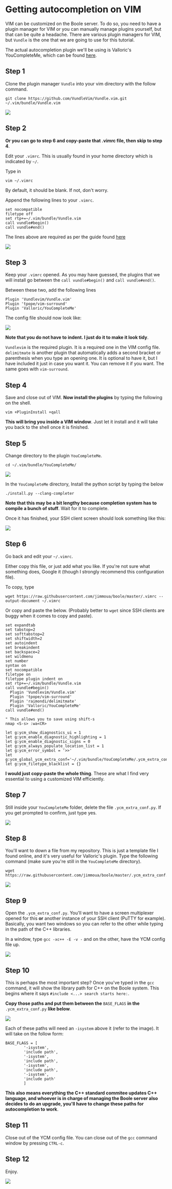 # Getting autocompletion on VIM

VIM can be customized on the Boole server. To do so, you need to have a plugin
manager for VIM or you can manually manage plugins yourself, but that can be
quite a headache. There are various plugin managers for VIM, but `Vundle` is
the one that we are going to use for this tutorial.

The actual autocompletion plugin we'll be using is Valloric's YouCompleteMe,
which can be found [here](https://github.com/ycm-core/YouCompleteMe).

## Step 1

Clone the plugin manager `Vundle` into your vim directory with the follow
command.

```
git clone https://github.com/VundleVim/Vundle.vim.git ~/.vim/bundle/Vundle.vim
```

![](img/01.png)

## Step 2

**Or you can go to step 6 and copy-paste that .vimrc file, then skip to step
4**.


Edit your `.vimrc`. This is usually found in your home directory which is
indicated by `~/`.

Type in
```
vim ~/.vimrc
```

By default, it should be blank. If not, don't worry.

Append the following lines to your `.vimrc`.

```
set nocompatible
filetype off
set rtp+=~/.vim/bundle/Vundle.vim
call vundle#begin()
call vundle#end()
```

The lines above are required as per the guide found [here](https://github.com/VundleVim/Vundle.vim)

![](img/02.png)

## Step 3

Keep your `.vimrc` opened. As you may have guessed, the plugins that we will
install go between the `call vundle#begin()` and `call vundle#end()`.

Between these two, add the following lines

```
Plugin 'Vundlevim/Vundle.vim'
Plugin 'tpope/vim-surround'
Plugin 'Valloric/YouCompleteMe'
```

The config file should now look like:

![](img/03.png)

**Note that you do not have to indent. I just do it to make it look tidy**.

`Vundlevim` is the required plugin. It is a required one in the VIM config
file. `delimitmate` is another plugin that automatically adds a second bracket
or parenthesis when you type an opening one. It is optional to have it, but I
have included it just in case you want it. You can remove it if you want. The
same goes with `vim-surround`.

## Step 4

Save and close out of VIM. **Now install the plugins** by typing the following
on the shell.

```
vim +PluginInstall +qall
```

**This will bring you inside a VIM window**. Just let it install and it will
take you back to the shell once it is finished.

## Step 5

Change directory to the plugin `YouCompleteMe`.

```
cd ~/.vim/bundle/YouCompleteMe/
```

![](img/04.png)

In the `YouCompleteMe` directory, Install the python script by typing the below

```
./install.py --clang-completer
```

**Note that this may be a bit lengthy because completion system has to compile
a bunch of stuff**. Wait for it to complete.

Once it has finished, your SSH client screen should look something like this:

![](img/05.png)

## Step 6

Go back and edit your `~/.vimrc`.

Either copy this file, or just add what you like. If you're not sure what
something does, Google it (though I strongly recommend this configuration file).

To copy, type
```
wget https://raw.githubusercontent.com/jimmoua/boole/master/.vimrc --output-document ~/.vimrc
```

Or copy and paste the below. (Probably better to `wget` since SSH clients are
buggy when it comes to copy and paste).

```
set expandtab
set tabstop=2
set softtabstop=2
set shiftwidth=2
set autoindent
set breakindent
set backspace=2
set wildmenu
set number
syntax on
set nocompatible
filetype on
filetype plugin indent on
set rtp+=~/.vim/bundle/Vundle.vim
call vundle#begin()
  Plugin 'Vundlevim/Vundle.vim'
  Plugin 'tpope/vim-surround'
  Plugin 'raimondi/delimitmate'
  Plugin 'Valloric/YouCompleteMe'
call vundle#end()

" This allows you to save using shift-s
nmap <S-s> :wa<CR>

let g:ycm_show_diagnostics_ui = 1
let g:ycm_enable_diagnostic_highlighting = 1
let g:ycm_enable_diagnostic_signs = 0
let g:ycm_always_populate_location_list = 1
let g:ycm_error_symbol = '>>'
let g:ycm_global_ycm_extra_conf='~/.vim/bundle/YouCompleteMe/.ycm_extra_conf.py'
let g:ycm_filetype_blacklist = {}
```

**I would just copy-paste the whole thing**. These are what I find very
essential to using a customized VIM efficiently.

## Step 7

Still inside your `YouCompleteMe` folder, delete the file `.ycm_extra_conf.py`.
If you get prompted to confirm, just type yes.

![](img/06.png)

## Step 8

You'll want to down a file from my repository. This is just a template file I
found online, and it's very useful for Valloric's plugin. Type the following
command (make sure you're still in the `YouCompleteMe` directory).

```
wget https://raw.githubusercontent.com/jimmoua/boole/master/.ycm_extra_conf.py
```

![](img/07.png)

## Step 9

Open the `.ycm_extra_conf.py`. You'll want to have a screen multiplexer opened
for this **or** another instance of your SSH client (PuTTY for example).
Basically, you want two windows so you can refer to the other while typing in
the path of the C++ libraries.

In a window, type `gcc -xc++ -E -v -` and on the other, have the YCM config
file up.

![](img/08.png)

## Step 10

This is perhaps the most important step? Once you've typed in the `gcc`
command, it will show the library path for C++ on the Boole system. This begins
where it says `#include <...> search starts here:`.

**Copy those paths and put them between the** `BASE_FLAGS` **in the**
`.ycm_extra_conf.py` **like below**.

![](img/09.png)

Each of these paths will need an `-isystem` above it (refer to the image). It
will take on the follow form:

```
BASE_FLAGS = [
        '-isystem',
        'include path',
        '-isystem',
        'include path',
        '-isystem',
        'include path',
        '-isystem',
        'include path'
        ]
```

**This also means everything the C++ standard commitee updates C++ language,
and whoever is in charge of managing the Boole server also decides to do an
upgrade, you'll have to change these paths for autocompletion to work**.

## Step 11

Close out of the YCM config file. You can close out of the `gcc` command window
by pressing `CTRL-c`.

## Step 12

Enjoy.

![](img/example.gif)
